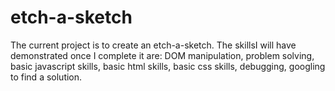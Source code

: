# etch-a-sketch

The current project is to create an etch-a-sketch. The skillsI will have demonstrated once I complete it are: DOM manipulation, problem solving, basic javascript skills, basic html skills, basic css skills, debugging, googling to find a solution.